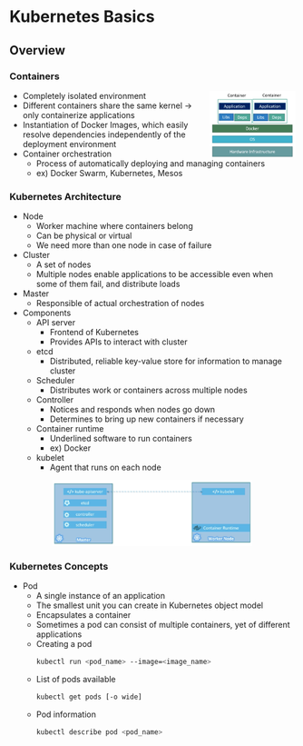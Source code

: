 # Kubernetes Basics

## Overview

### Containers

<img align="right" src="https://github.com/kyminbb/ckad-prep/blob/main/basics/docs/images/container-structure.png" width="30%" height="30%">

- Completely isolated environment
- Different containers share the same kernel -> only containerize applications
- Instantiation of Docker Images, which easily resolve dependencies independently of the deployment environment
- Container orchestration
  - Process of automatically deploying and managing containers
  - ex) Docker Swarm, Kubernetes, Mesos

### Kubernetes Architecture

- Node
  - Worker machine where containers belong
  - Can be physical or virtual
  - We need more than one node in case of failure
- Cluster
  - A set of nodes
  - Multiple nodes enable applications to be accessible even when some of them fail, and distribute loads
- Master
  - Responsible of actual orchestration of nodes
- Components
  - API server
    - Frontend of Kubernetes
    - Provides APIs to interact with cluster
  - etcd
    - Distributed, reliable key-value store for information to manage cluster
  - Scheduler
    - Distributes work or containers across multiple nodes
  - Controller
    - Notices and responds when nodes go down
    - Determines to bring up new containers if necessary
  - Container runtime
    - Underlined software to run containers
    - ex) Docker
  - kubelet
    - Agent that runs on each node

<p align="center">
  <img src="https://github.com/kyminbb/ckad-prep/blob/main/basics/docs/images/master-worker-nodes.png" width="70%" height="70%">
</p>

### Kubernetes Concepts

- Pod
  - A single instance of an application
  - The smallest unit you can create in Kubernetes object model
  - Encapsulates a container
  - Sometimes a pod can consist of multiple containers, yet of different applications
  - Creating a pod
    ```bash 
    kubectl run <pod_name> --image=<image_name>
    ```
  - List of pods available
    ```bash
    kubectl get pods [-o wide]
    ```
  - Pod information
    ```bash
    kubectl describe pod <pod_name>
    ```
 
